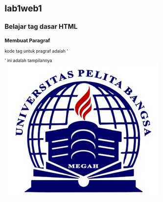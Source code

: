 # lab1web1
## Belajar tag dasar HTML

### Membuat Paragraf
kode tag untuk pragraf adalah '<p>'
ini adalah tampilannya
![gambar 1](Lab1web1/logo-pelita.png)